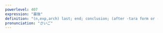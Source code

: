 ```yaml
---
powerlevel: 407
expression: "最後"
definition: "(n,exp,arch) last; end; conclusion; (after -tara form or -ta form followed by \"ga\") no sooner than; right after (often having negative consequences); one's final moments; (P)"
pronunciation: "さいご"
---
```

